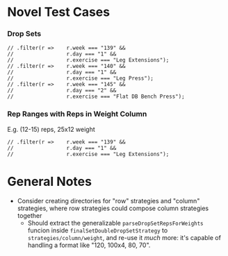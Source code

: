 # Novel Test Cases

### Drop Sets

```
// .filter(r =>    r.week === "139" && 
//                 r.day === "1" &&
//                 r.exercise === "Leg Extensions");
// .filter(r =>    r.week === "140" && 
//                 r.day === "1" &&
//                 r.exercise === "Leg Press");
// .filter(r =>    r.week === "145" && 
//                 r.day === "2" &&
//                 r.exercise === "Flat DB Bench Press");
```

### Rep Ranges with Reps in Weight Column
E.g. (12-15) reps, 25x12 weight
```
// .filter(r =>    r.week === "139" && 
//                 r.day === "1" &&
//                 r.exercise === "Leg Extensions");
```

# General Notes
* Consider creating directories for "row" strategies and "column" strategies, where row strategies could compose column strategies together
    * Should extract the generalizable `parseDropSetRepsForWeights` funcion inside `finalSetDoubleDropSetStrategy` to `strategies/column/weight`, and re-use it _much_ more: it's capable of handling a format like "120, 100x4, 80, 70".